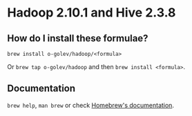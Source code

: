 # Hadoop 2.10.1 and Hive 2.3.8

## How do I install these formulae?

`brew install o-golev/hadoop/<formula>`

Or `brew tap o-golev/hadoop` and then `brew install <formula>`.

## Documentation

`brew help`, `man brew` or check [Homebrew's documentation](https://docs.brew.sh).
